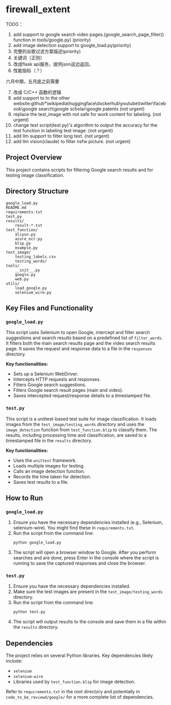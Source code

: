 # firewall_extent

TODO：
1. add support to google search video pages.(google_search_page_filter() function in tools/google.py) (priority)
2. add image detection support to google_load.py(priority)
3. 完整的谷歌过滤方案描述(priority)
4. 关键词（正则）
5. 改成flask api服务，提供json这边返回。
6. 性能指标（？）

六月中期，五月底之前需要

7. 改成 C/C++ 函数的逻辑
8. add support to to the other website:github*\wikipedia\huggingface\dockerhub\youtube\twitter\facebook\google search\google scholar\google patents (not urgent)
9. replace the test_image with not safe for work content for labeling. (not urgent)
10. change test script(test.py)'s algorithm to output the accuracy for the test function in labeling test image. (not urgent)
11. add llm support to filter long text. (not urgent)
12. add llm vision(claude) to filter nsfw picture. (not urgent)


## Project Overview

This project contains scripts for filtering Google search results and for testing image classification.

## Directory Structure

```
google_load.py
README.md
requirements.txt
test.py
results/
	result-*.txt
test_function/
	aliyun.py
	azure_ocr.py
	blip.py
	example.py
test_image/
	testing_labels.csv
	testing_words/
tools/
	__init__.py
	google.py
	web.py
utils/
	load_google.py
	selenium_wire.py
```

## Key Files and Functionality

### `google_load.py`

This script uses Selenium to open Google, intercept and filter search suggestions and search results based on a predefined list of `filter_words`. It filters both the main search results page and the video search results page. It saves the request and response data to a file in the `responses` directory.

**Key functionalities:**
- Sets up a Selenium WebDriver.
- Intercepts HTTP requests and responses.
- Filters Google search suggestions.
- Filters Google search result pages (main and video).
- Saves intercepted request/response details to a timestamped file.

### `test.py`

This script is a unittest-based test suite for image classification. It loads images from the `test_image/testing_words` directory and uses the `image_detection` function from `test_function.blip` to classify them. The results, including processing time and classification, are saved to a timestamped file in the `results` directory.

**Key functionalities:**
- Uses the `unittest` framework.
- Loads multiple images for testing.
- Calls an image detection function.
- Records the time taken for detection.
- Saves test results to a file.

## How to Run

### `google_load.py`

1.  Ensure you have the necessary dependencies installed (e.g., Selenium, selenium-wire). You might find these in `requirements.txt`.
2.  Run the script from the command line:
    ```bash
    python google_load.py
    ```
3.  The script will open a browser window to Google. After you perform searches and are done, press Enter in the console where the script is running to save the captured responses and close the browser.

### `test.py`

1.  Ensure you have the necessary dependencies installed.
2.  Make sure the test images are present in the `test_image/testing_words` directory.
3.  Run the script from the command line:
    ```bash
    python test.py
    ```
4.  The script will output results to the console and save them in a file within the `results` directory.

## Dependencies

The project relies on several Python libraries. Key dependencies likely include:
- `selenium`
- `selenium-wire`
- Libraries used by `test_function.blip` for image detection.

Refer to `requirements.txt` in the root directory and potentially in `code_to_be_reviewd/google/` for a more complete list of dependencies.

